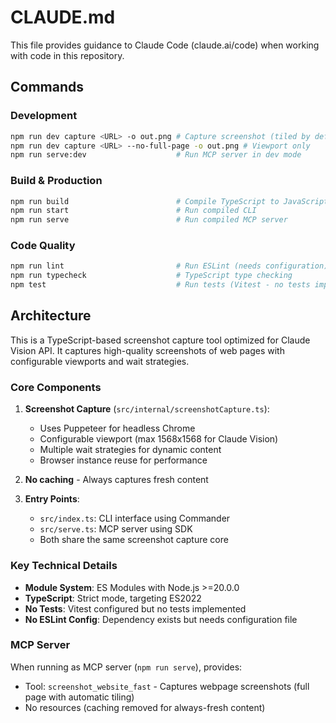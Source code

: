 # CLAUDE.md

This file provides guidance to Claude Code (claude.ai/code) when working with code in this repository.

## Commands

### Development
```bash
npm run dev capture <URL> -o out.png # Capture screenshot (tiled by default)
npm run dev capture <URL> --no-full-page -o out.png # Viewport only
npm run serve:dev                    # Run MCP server in dev mode
```

### Build & Production
```bash
npm run build                        # Compile TypeScript to JavaScript
npm run start                        # Run compiled CLI
npm run serve                        # Run compiled MCP server
```

### Code Quality
```bash
npm run lint                         # Run ESLint (needs configuration)
npm run typecheck                    # TypeScript type checking
npm test                             # Run tests (Vitest - no tests implemented)
```

## Architecture

This is a TypeScript-based screenshot capture tool optimized for Claude Vision API. It captures high-quality screenshots of web pages with configurable viewports and wait strategies.

### Core Components

1. **Screenshot Capture** (`src/internal/screenshotCapture.ts`):
   - Uses Puppeteer for headless Chrome
   - Configurable viewport (max 1568x1568 for Claude Vision)
   - Multiple wait strategies for dynamic content
   - Browser instance reuse for performance

2. **No caching** - Always captures fresh content

3. **Entry Points**:
   - `src/index.ts`: CLI interface using Commander
   - `src/serve.ts`: MCP server using SDK
   - Both share the same screenshot capture core

### Key Technical Details

- **Module System**: ES Modules with Node.js >=20.0.0
- **TypeScript**: Strict mode, targeting ES2022
- **No Tests**: Vitest configured but no tests implemented
- **No ESLint Config**: Dependency exists but needs configuration file

### MCP Server

When running as MCP server (`npm run serve`), provides:
- Tool: `screenshot_website_fast` - Captures webpage screenshots (full page with automatic tiling)
- No resources (caching removed for always-fresh content)
